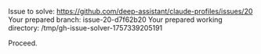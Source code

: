 Issue to solve: https://github.com/deep-assistant/claude-profiles/issues/20
Your prepared branch: issue-20-d7f62b20
Your prepared working directory: /tmp/gh-issue-solver-1757339205191

Proceed.